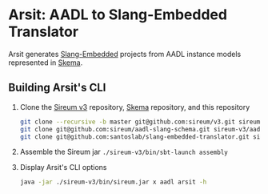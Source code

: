 # Arsit: AADL to Slang-Embedded Translator

Arsit generates [Slang-Embedded](https://github.com/santoslab/slang-embedded) projects from AADL instance models 
represented in [Skema](https://github.com/sireum/aadl-slang-schema).

## Building Arsit's CLI

1. Clone the [Sireum v3](https://github.com/sireum/v3) repository, [Skema](https://github.com/sireum/aadl-slang-schema) 
   repository, and this repository

    ```bash
    git clone --recursive -b master git@github.com:sireum/v3.git sireum-v3
    git clone git@github.com:sireum/aadl-slang-schema.git sireum-v3/aadl/skema
    git clone git@github.com:santoslab/slang-embedded-translator.git sireum-v3/aadl/arsit 
    ```
2. Assemble the Sireum jar ``./sireum-v3/bin/sbt-launch assembly``

3. Display Arsit's CLI options

    ```bash
    java -jar ./sireum-v3/bin/sireum.jar x aadl arsit -h
    ```
